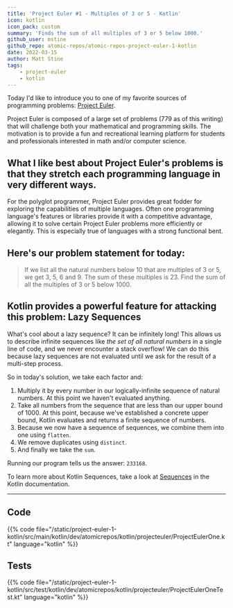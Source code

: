 ```yaml
---
title: 'Project Euler #1 - Multiples of 3 or 5 - Kotlin'
icon: kotlin
icon_pack: custom
summary: 'Finds the sum of all multiples of 3 or 5 below 1000.'
github_user: mstine
github_repo: atomic-repos/atomic-repos-project-euler-1-kotlin
date: 2022-03-15
author: Matt Stine
tags:
    - project-euler
    - kotlin
---
```


Today I'd like to introduce you to one of my favorite sources
of programming problems: [Project Euler](https://projecteuler.net).

Project Euler is composed of a large set 
of problems (779 as of this writing) that will challenge both your mathematical and
programming skills. The motivation is to provide a fun and
recreational learning platform for students and professionals
interested in math and/or computer science.

## What I like best about Project Euler's problems is that they stretch each programming language in very different ways.

For the polyglot programmer, Project Euler provides great
fodder for exploring the capabilities of multiple languages.
Often one programming language's features or libraries 
provide it with a competitive advantage, allowing it to solve
certain Project Euler problems more efficiently or elegantly.
This is especially true of languages with a strong functional
bent.

## Here's our problem statement for today:

>If we list all the natural numbers below 10 that are multiples of 3 or 5, we get 3, 5, 6 and 9. The sum of these multiples is 23. Find the sum of all the multiples of 3 or 5 below 1000.

## Kotlin provides a powerful feature for attacking this problem: Lazy Sequences

What's cool about a lazy sequence? It can be infinitely long!
This allows us to describe infinite sequences like
_the set of all natural numbers_ in a single line of code, and
we never encounter a stack overflow! We can do this because lazy
sequences are not evaluated until we ask for the result of
a multi-step process.

So in today's solution, we take each factor and:

1. Multiply it by every number in our logically-infinite sequence of natural numbers. At this point we haven't evaluated anything.
2. Take all numbers from the sequence that are less than our upper bound of 1000. At this point, because we've established a concrete upper bound, Kotlin evaluates and returns a finite sequence of numbers.
3. Because we now have a sequence of sequences, we combine them into one using `flatten`.
4. We remove duplicates using `distinct`.
5. And finally we take the `sum`.

Running our program tells us the answer: `233168`.

To learn more about Kotlin Sequences, take a look at [Sequences](https://kotlinlang.org/docs/sequences.html) in the Kotlin documentation.

---

## Code

{{% code file="/static/project-euler-1-kotlin/src/main/kotlin/dev/atomicrepos/kotlin/projecteuler/ProjectEulerOne.kt" language="kotlin" %}}

## Tests

{{% code file="/static/project-euler-1-kotlin/src/test/kotlin/dev/atomicrepos/kotlin/projecteuler/ProjectEulerOneTest.kt" language="kotlin" %}}
